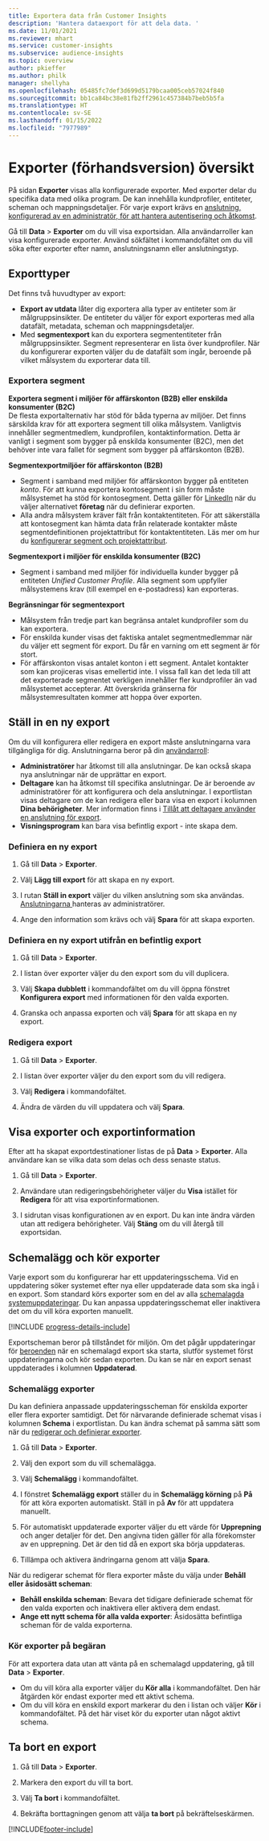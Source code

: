 ```yaml
---
title: Exportera data från Customer Insights
description: 'Hantera dataexport för att dela data. '
ms.date: 11/01/2021
ms.reviewer: mhart
ms.service: customer-insights
ms.subservice: audience-insights
ms.topic: overview
author: pkieffer
ms.author: philk
manager: shellyha
ms.openlocfilehash: 05485fc7def3d699d5179bcaa005ceb57024f840
ms.sourcegitcommit: bb1ca84bc38e81fb2ff2961c457384b7beb5b5fa
ms.translationtype: HT
ms.contentlocale: sv-SE
ms.lasthandoff: 01/15/2022
ms.locfileid: "7977989"
---
```

# <a name="exports-preview-overview"></a>Exporter (förhandsversion) översikt

På sidan **Exporter** visas alla konfigurerade exporter. Med exporter delar du specifika data med olika program. De kan innehålla kundprofiler, entiteter, scheman och mappningsdetaljer. För varje export krävs en [anslutning, konfigurerad av en administratör, för att hantera autentisering och åtkomst](connections.md).

Gå till **Data** > **Exporter** om du vill visa exportsidan. Alla användarroller kan visa konfigurerade exporter. Använd sökfältet i kommandofältet om du vill söka efter exporter efter namn, anslutningsnamn eller anslutningstyp.

## <a name="export-types"></a>Exporttyper

Det finns två huvudtyper av export:  

- **Export av utdata** låter dig exportera alla typer av entiteter som är målgruppsinsikter. De entiteter du väljer för export exporteras med alla datafält, metadata, scheman och mappningsdetaljer. 
- Med **segmentexport** kan du exportera segmententiteter från målgruppsinsikter. Segment representerar en lista över kundprofiler. När du konfigurerar exporten väljer du de datafält som ingår, beroende på vilket målsystem du exporterar data till. 

### <a name="export-segments"></a>Exportera segment

**Exportera segment i miljöer för affärskonton (B2B) eller enskilda konsumenter (B2C)**  
De flesta exportalternativ har stöd för båda typerna av miljöer. Det finns särskilda krav för att exportera segment till olika målsystem. Vanligtvis innehåller segmentmedlem, kundprofilen, kontaktinformation. Detta är vanligt i segment som bygger på enskilda konsumenter (B2C), men det behöver inte vara fallet för segment som bygger på affärskonton (B2B). 

**Segmentexportmiljöer för affärskonton (B2B)**  
- Segment i samband med miljöer för affärskonton bygger på entiteten *konto*. För att kunna exportera kontosegment i sin form måste målsystemet ha stöd för kontosegment. Detta gäller för [LinkedIn](export-linkedin-ads.md) när du väljer alternativet **företag** när du definierar exporten.
- Alla andra målsystem kräver fält från kontaktentiteten. För att säkerställa att kontosegment kan hämta data från relaterade kontakter måste segmentdefinitionen projektattribut för kontaktentiteten. Läs mer om hur du [konfigurerar segment och projektattribut](segment-builder.md).

**Segmentexport i miljöer för enskilda konsumenter (B2C)**  
- Segment i samband med miljöer för individuella kunder bygger på entiteten *Unified Customer Profile*. Alla segment som uppfyller målsystemens krav (till exempel en e-postadress) kan exporteras.

**Begränsningar för segmentexport**  
- Målsystem från tredje part kan begränsa antalet kundprofiler som du kan exportera. 
- För enskilda kunder visas det faktiska antalet segmentmedlemmar när du väljer ett segment för export. Du får en varning om ett segment är för stort. 
- För affärskonton visas antalet konton i ett segment. Antalet kontakter som kan projiceras visas emellertid inte. I vissa fall kan det leda till att det exporterade segmentet verkligen innehåller fler kundprofiler än vad målsystemet accepterar. Att överskrida gränserna för målsystemresultaten kommer att hoppa över exporten. 

## <a name="set-up-a-new-export"></a>Ställ in en ny export  
Om du vill konfigurera eller redigera en export måste anslutningarna vara tillgängliga för dig. Anslutningarna beror på din [användarroll](permissions.md):
- **Administratörer** har åtkomst till alla anslutningar. De kan också skapa nya anslutningar när de upprättar en export.
- **Deltagare** kan ha åtkomst till specifika anslutningar. De är beroende av administratörer för att konfigurera och dela anslutningar. I exportlistan visas deltagare om de kan redigera eller bara visa en export i kolumnen **Dina behörigheter**. Mer information finns i [Tillåt att deltagare använder en anslutning för export](connections.md#allow-contributors-to-use-a-connection-for-exports).
- **Visningsprogram** kan bara visa befintlig export - inte skapa dem.

### <a name="define-a-new-export"></a>Definiera en ny export

1. Gå till **Data** > **Exporter**.

1. Välj **Lägg till export** för att skapa en ny export.

1. I rutan **Ställ in export** väljer du vilken anslutning som ska användas. [Anslutningarna ](connections.md) hanteras av administratörer. 

1. Ange den information som krävs och välj **Spara** för att skapa exporten.

### <a name="define-a-new-export-based-on-an-existing-export"></a>Definiera en ny export utifrån en befintlig export

1. Gå till **Data** > **Exporter**.

1. I listan över exporter väljer du den export som du vill duplicera.

1. Välj **Skapa dubblett** i kommandofältet om du vill öppna fönstret **Konfigurera export** med informationen för den valda exporten.

1. Granska och anpassa exporten och välj **Spara** för att skapa en ny export.

### <a name="edit-an-export"></a>Redigera export

1. Gå till **Data** > **Exporter**.

1. I listan över exporter väljer du den export som du vill redigera.

1. Välj **Redigera** i kommandofältet.

1. Ändra de värden du vill uppdatera och välj **Spara**.

## <a name="view-exports-and-export-details"></a>Visa exporter och exportinformation

Efter att ha skapat exportdestinationer listas de på **Data** > **Exporter**. Alla användare kan se vilka data som delas och dess senaste status.

1. Gå till **Data** > **Exporter**.

1. Användare utan redigeringsbehörigheter väljer du **Visa** istället för **Redigera** för att visa exportinformationen.

1. I sidrutan visas konfigurationen av en export. Du kan inte ändra värden utan att redigera behörigheter. Välj **Stäng** om du vill återgå till exportsidan.

## <a name="schedule-and-run-exports"></a>Schemalägg och kör exporter

Varje export som du konfigurerar har ett uppdateringsschema. Vid en uppdatering söker systemet efter nya eller uppdaterade data som ska ingå i en export. Som standard körs exporter som en del av alla [schemalagda systemuppdateringar](system.md#schedule-tab). Du kan anpassa uppdateringsschemat eller inaktivera det om du vill köra exporten manuellt.

[!INCLUDE [progress-details-include](../includes/progress-details-pane.md)]

Exportscheman beror på tillståndet för miljön. Om det pågår uppdateringar för [beroenden](system.md#refresh-processes) när en schemalagd export ska starta, slutför systemet först uppdateringarna och kör sedan exporten. Du kan se när en export senast uppdaterades i kolumnen **Uppdaterad**.

### <a name="schedule-exports"></a>Schemalägg exporter

Du kan definiera anpassade uppdateringsscheman för enskilda exporter eller flera exporter samtidigt. Det för närvarande definierade schemat visas i kolumnen **Schema** i exportlistan. Du kan ändra schemat på samma sätt som när du [redigerar och definierar exporter](export-destinations.md#set-up-a-new-export). 

1. Gå till **Data** > **Exporter**.

1. Välj den export som du vill schemalägga.

1. Välj **Schemalägg** i kommandofältet.

1. I fönstret **Schemalägg export** ställer du in **Schemalägg körning** på **På** för att köra exporten automatiskt. Ställ in på **Av** för att uppdatera manuellt.

1. För automatiskt uppdaterade exporter väljer du ett värde för **Upprepning** och anger detaljer för det. Den angivna tiden gäller för alla förekomster av en upprepning. Det är den tid då en export ska börja uppdateras.

1. Tillämpa och aktivera ändringarna genom att välja **Spara**.

När du redigerar schemat för flera exporter måste du välja under **Behåll eller åsidosätt scheman**:
- **Behåll enskilda scheman**: Bevara det tidigare definierade schemat för den valda exporten och inaktivera eller aktivera dem endast.
- **Ange ett nytt schema för alla valda exporter**: Åsidosätta befintliga scheman för de valda exporterna.

### <a name="run-exports-on-demand"></a>Kör exporter på begäran

För att exportera data utan att vänta på en schemalagd uppdatering, gå till **Data** > **Exporter**.

- Om du vill köra alla exporter väljer du **Kör alla** i kommandofältet. Den här åtgärden kör endast exporter med ett aktivt schema.
- Om du vill köra en enskild export markerar du den i listan och väljer **Kör** i kommandofältet. På det här viset kör du exporter utan något aktivt schema. 

## <a name="remove-an-export"></a>Ta bort en export

1. Gå till **Data** > **Exporter**.

1. Markera den export du vill ta bort.

1. Välj **Ta bort** i kommandofältet.

1. Bekräfta borttagningen genom att välja **ta bort** på bekräftelseskärmen.


[!INCLUDE[footer-include](../includes/footer-banner.md)]
